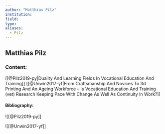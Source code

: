 ```yaml
---
author: "Matthias Pilz"
institution:
field:
type:
aliases:
  - Pilz
---
```


## Matthias Pilz

### Content:
[[@Pilz2019-py|Duality And Learning Fields In Vocational Education And Training]]
[[@Unwin2017-yf|From Craftsmanship And Novices To 3d Printing And An Ageing Workforce – Is Vocational Education And Training (vet) Research Keeping Pace With Change As Well As Continuity In Work?]]

#### Bibliography:

![[@Pilz2019-py]]

![[@Unwin2017-yf]]